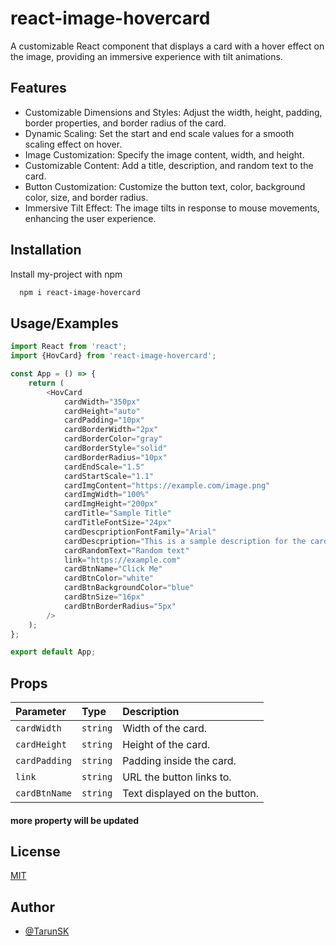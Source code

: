 
# react-image-hovercard

A customizable React component that displays a card with a hover effect on the image, providing an immersive experience with tilt animations.




## Features

- Customizable Dimensions and Styles: Adjust the width, height, padding, border properties, and border radius of the card.
- Dynamic Scaling: Set the start and end scale values for a smooth scaling effect on hover.
- Image Customization: Specify the image content, width, and height.
- Customizable Content: Add a title, description, and random text to the card.
- Button Customization: Customize the button text, color, background color, size, and border radius.
- Immersive Tilt Effect: The image tilts in response to mouse movements, enhancing the user experience.


## Installation

Install my-project with npm

```bash
  npm i react-image-hovercard
```
    
## Usage/Examples

```javascript
import React from 'react';
import {HovCard} from 'react-image-hovercard';

const App = () => {
    return (
        <HovCard
            cardWidth="350px"
            cardHeight="auto"
            cardPadding="10px"
            cardBorderWidth="2px"
            cardBorderColor="gray"
            cardBorderStyle="solid"
            cardBorderRadius="10px"
            cardEndScale="1.5"
            cardStartScale="1.1"
            cardImgContent="https://example.com/image.png"
            cardImgWidth="100%"
            cardImgHeight="200px"
            cardTitle="Sample Title"
            cardTitleFontSize="24px"
            cardDescpriptionFontFamily="Arial"
            cardDescpription="This is a sample description for the card."
            cardRandomText="Random text"
            link="https://example.com"
            cardBtnName="Click Me"
            cardBtnColor="white"
            cardBtnBackgroundColor="blue"
            cardBtnSize="16px"
            cardBtnBorderRadius="5px"
        />
    );
};

export default App;

```


## Props




| Parameter | Type     | Description                |
| :-------- | :------- | :------------------------- |
| `cardWidth` | `string` | Width of the card. |
| `cardHeight` | `string` | Height of the card. |
| `cardPadding` | `string` | Padding inside the card. |
| `link` | `string` | 	URL the button links to.|
| `cardBtnName` | `string` | Text displayed on the button. |


#### more property will be updated




## License

[MIT](https://choosealicense.com/licenses/mit/)


## Author

- [@TarunSK](https://github.com/Toxic-Whitelgnd)



